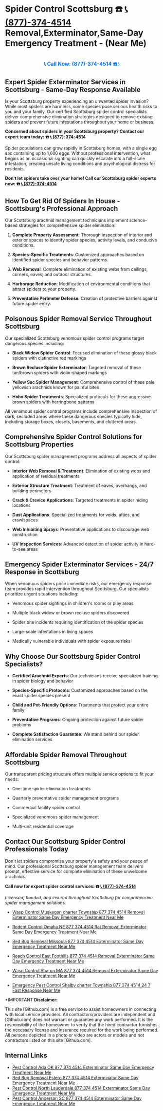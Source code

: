 # Spider Control Scottsburg ☎️ [📞 (877)-374-4514](https://pest-control-4514.netlify.app) Removal,Exterminator,Same-Day Emergency Treatment - (Near Me)
# 

<p align="center" style="font-size: 1.2em; font-weight: bold; margin: 20px 0;">
  <a href="https://pest-control-4514.netlify.app" target="_blank" style="color: #007BFF; text-decoration: none;">📞 Call Now: (877)-374-4514 ☎️💧</a>
</p>

## Expert Spider Exterminator Services in Scottsburg - Same-Day Response Available

Is your Scottsburg property experiencing an unwanted spider invasion? While most spiders are harmless, some species pose serious health risks to you and your family. Our certified Scottsburg spider control specialists deliver comprehensive elimination strategies designed to remove existing spiders and prevent future infestations throughout your home or business.

**Concerned about spiders in your Scottsburg property? Contact our expert team today: ☎️ [📞 (877)-374-4514](https://pest-control-4514.netlify.app)**

Spider populations can grow rapidly in Scottsburg homes, with a single egg sac containing up to 1,000 eggs. Without professional intervention, what begins as an occasional sighting can quickly escalate into a full-scale infestation, creating unsafe living conditions and psychological distress for residents.

**Don't let spiders take over your home! Call our Scottsburg spider experts now: ☎️ [📞 (877)-374-4514](https://pest-control-4514.netlify.app)**

## How To Get Rid Of Spiders In House - Scottsburg's Professional Approach

Our Scottsburg arachnid management technicians implement science-based strategies for comprehensive spider elimination:

1. **Complete Property Assessment**: Thorough inspection of interior and exterior spaces to identify spider species, activity levels, and conducive conditions.

2. **Species-Specific Treatments**: Customized approaches based on identified spider species and behavior patterns.

3. **Web Removal**: Complete elimination of existing webs from ceilings, corners, eaves, and outdoor structures.

4. **Harborage Reduction**: Modification of environmental conditions that attract spiders to your property.

5. **Preventative Perimeter Defense**: Creation of protective barriers against future spider entry.

## Poisonous Spider Removal Service Throughout Scottsburg

Our specialized Scottsburg venomous spider control programs target dangerous species including:

- **Black Widow Spider Control**: Focused elimination of these glossy black spiders with distinctive red markings

- **Brown Recluse Spider Exterminator**: Targeted removal of these tan/brown spiders with violin-shaped markings

- **Yellow Sac Spider Management**: Comprehensive control of these pale yellowish arachnids known for painful bites

- **Hobo Spider Treatments**: Specialized protocols for these aggressive brown spiders with herringbone patterns

All venomous spider control programs include comprehensive inspection of dark, secluded areas where these dangerous species typically hide, including storage boxes, closets, basements, and cluttered areas.

## Comprehensive Spider Control Solutions for Scottsburg Properties

Our Scottsburg spider management programs address all aspects of spider control:

- **Interior Web Removal & Treatment**: Elimination of existing webs and application of residual treatments

- **Exterior Structure Treatment**: Treatment of eaves, overhangs, and building perimeters

- **Crack & Crevice Applications**: Targeted treatments in spider hiding locations

- **Dust Applications**: Specialized treatments for voids, attics, and crawlspaces

- **Web Inhibiting Sprays**: Preventative applications to discourage web construction

- **UV Inspection Services**: Advanced detection of spider activity in hard-to-see areas

## Emergency Spider Exterminator Services - 24/7 Response in Scottsburg

When venomous spiders pose immediate risks, our emergency response team provides rapid intervention throughout Scottsburg. Our specialists prioritize urgent situations including:

- Venomous spider sightings in children's rooms or play areas

- Multiple black widow or brown recluse spiders discovered

- Spider bite incidents requiring identification of the spider species

- Large-scale infestations in living spaces

- Medically vulnerable individuals with spider exposure risks

## Why Choose Our Scottsburg Spider Control Specialists?

- **Certified Arachnid Experts**: Our technicians receive specialized training in spider biology and behavior

- **Species-Specific Protocols**: Customized approaches based on the exact spider species present

- **Child and Pet-Friendly Options**: Treatments that protect your entire family

- **Preventative Programs**: Ongoing protection against future spider problems

- **Complete Satisfaction Guarantee**: We stand behind our spider elimination services

## Affordable Spider Removal Throughout Scottsburg

Our transparent pricing structure offers multiple service options to fit your needs:

- One-time spider elimination treatments

- Quarterly preventative spider management programs

- Commercial facility spider control

- Specialized venomous spider management

- Multi-unit residential coverage

## Contact Our Scottsburg Spider Control Professionals Today

Don't let spiders compromise your property's safety and your peace of mind. Our professional Scottsburg spider management team delivers prompt, effective service for complete elimination of these unwelcome arachnids.

**Call now for expert spider control services: ☎️ [📞 (877)-374-4514](https://pest-control-4514.netlify.app)**

*Licensed, bonded, and insured throughout Scottsburg for comprehensive spider management solutions.*


- [Wasp Control Muskegon charter Township 877 374 4514 Removal Exterminator Same Day Emergency Treatment Near Me](https://github.com/allyoucaneatsushiin/pest-control/blob/main/Wasp-Control-Muskegon-charter-Township-877-374-4514-Removal-Exterminator-Same-Day-Emergency-Treatment-Near-Me.md)
- [Rodent Control Omaha NE 877 374 4514 Rat Removal Exterminator Same Day Emergency Treatment Near Me](https://github.com/allyoucaneatsushiin/pest-control/blob/main/Rodent-Control-Omaha-NE-877-374-4514-Rat-Removal-Exterminator-Same-Day-Emergency-Treatment-Near-Me.md)
- [Bed Bug Removal Missoula 877 374 4514 Exterminator Same Day Emergency Treatment Near Me](https://github.com/allyoucaneatsushiin/pest-control/blob/main/Bed-Bug-Removal-Missoula-877-374-4514-Exterminator-Same-Day-Emergency-Treatment-Near-Me.md)


- [Roach Control East Foothills 877 374 4514 Removal Exterminator Same Day Emergency Treatment Near Me](https://github.com/allyoucaneatsushiin/pest-control/blob/main/Roach-Control-East-Foothills-877-374-4514-Removal-Exterminator-Same-Day-Emergency-Treatment-Near-Me.md)
- [Wasp Control Sharon MA 877 374 4514 Removal Exterminator Same Day Emergency Treatment Near Me](https://github.com/allyoucaneatsushiin/pest-control/blob/main/Wasp-Control-Sharon-MA-877-374-4514-Removal-Exterminator-Same-Day-Emergency-Treatment-Near-Me.md)
- [Emergency Pest Control Shelby charter Township 877 374 4514 24 7 Fast Response Near Me](https://github.com/allyoucaneatsushiin/pest-control/blob/main/Emergency-Pest-Control-Shelby-charter-Township-877-374-4514-24-7-Fast-Response-Near-Me.md)


*IMPORTANT **Disclaimer:**  

This site [Github.com] is a free service to assist homeowners in connecting with local service providers. All contractors/providers are independent and [Github.com] does not warrant or guarantee any work performed. It is the responsibility of the homeowner to verify that the hired contractor furnishes the necessary license and insurance required for the work being performed. All persons depicted in a photo or video are actors or models and not contractors listed on this site [Github.com].


## Internal Links
- [Pest Control Ada OK 877 374 4514 Exterminator Same Day Emergency Treatment Near Me](https://github.com/allyoucaneatsushiin/pest-control/blob/main/Pest-Control-Ada-OK-877-374-4514-Exterminator-Same-Day-Emergency-Treatment-Near-Me.md)
- [Bed Bug Removal Estero 877 374 4514 Exterminator Same Day Emergency Treatment Near Me](https://github.com/allyoucaneatsushiin/pest-control/blob/main/Bed-Bug-Removal-Estero-877-374-4514-Exterminator-Same-Day-Emergency-Treatment-Near-Me.md)
- [Pest Control North Lauderdale 877 374 4514 Exterminator Same Day Emergency Treatment Near Me](https://github.com/allyoucaneatsushiin/pest-control/blob/main/Pest-Control-North-Lauderdale-877-374-4514-Exterminator-Same-Day-Emergency-Treatment-Near-Me.md)
- [Pest Control Anderson SC 877 374 4514 Exterminator Same Day Emergency Treatment Near Me](https://github.com/allyoucaneatsushiin/pest-control/blob/main/Pest-Control-Anderson-SC-877-374-4514-Exterminator-Same-Day-Emergency-Treatment-Near-Me.md)
